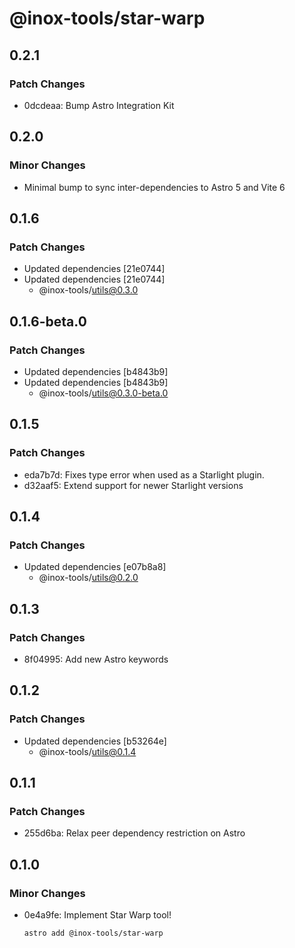 # @inox-tools/star-warp

## 0.2.1

### Patch Changes

- 0dcdeaa: Bump Astro Integration Kit

## 0.2.0

### Minor Changes

- Minimal bump to sync inter-dependencies to Astro 5 and Vite 6

## 0.1.6

### Patch Changes

- Updated dependencies [21e0744]
- Updated dependencies [21e0744]
  - @inox-tools/utils@0.3.0

## 0.1.6-beta.0

### Patch Changes

- Updated dependencies [b4843b9]
- Updated dependencies [b4843b9]
  - @inox-tools/utils@0.3.0-beta.0

## 0.1.5

### Patch Changes

- eda7b7d: Fixes type error when used as a Starlight plugin.
- d32aaf5: Extend support for newer Starlight versions

## 0.1.4

### Patch Changes

- Updated dependencies [e07b8a8]
  - @inox-tools/utils@0.2.0

## 0.1.3

### Patch Changes

- 8f04995: Add new Astro keywords

## 0.1.2

### Patch Changes

- Updated dependencies [b53264e]
  - @inox-tools/utils@0.1.4

## 0.1.1

### Patch Changes

- 255d6ba: Relax peer dependency restriction on Astro

## 0.1.0

### Minor Changes

- 0e4a9fe: Implement Star Warp tool!

  ```bash
  astro add @inox-tools/star-warp
  ```
